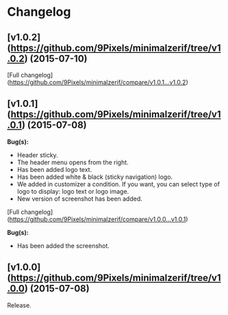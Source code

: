 # Changelog

## [v1.0.2] (https://github.com/9Pixels/minimalzerif/tree/v1.0.2) (2015-07-10)

[Full changelog] (https://github.com/9Pixels/minimalzerif/compare/v1.0.1...v1.0.2)

## [v1.0.1] (https://github.com/9Pixels/minimalzerif/tree/v1.0.1) (2015-07-08)

**Bug(s):**
 - Header sticky.
 - The header menu opens from the right.
 - Has been added logo text.
 - Has been added white & black (sticky navigation) logo.
 - We added in customizer a condition. If you want, you can select type of logo to display: logo text or logo image.
 - New version of screenshot has been added.

[Full changelog] (https://github.com/9Pixels/minimalzerif/compare/v1.0.0...v1.0.1)

**Bug(s):**

 - Has been added the screenshot.

## [v1.0.0] (https://github.com/9Pixels/minimalzerif/tree/v1.0.0) (2015-07-08)

Release.